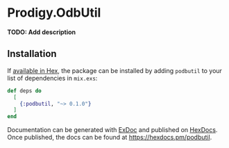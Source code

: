 # Prodigy.OdbUtil

**TODO: Add description**

## Installation

If [available in Hex](https://hex.pm/docs/publish), the package can be installed
by adding `podbutil` to your list of dependencies in `mix.exs`:

```elixir
def deps do
  [
    {:podbutil, "~> 0.1.0"}
  ]
end
```

Documentation can be generated with [ExDoc](https://github.com/elixir-lang/ex_doc)
and published on [HexDocs](https://hexdocs.pm). Once published, the docs can
be found at <https://hexdocs.pm/podbutil>.

